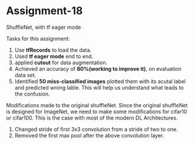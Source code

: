 # Assignment-18
ShuffleNet, with tf eager mode

Tasks for this assignment:
1. Use **tfRecords** to load the data.
2. Used **tf eager mode** end to end.
3. applied **cutout** for data augmentation.
4. Achieved an accuracy of **80%(working to improve it)**, on evaluation data set.
5. Identified **50 miss-classified images** plotted them with its acutal label and predicted wrong lable. This will help us understand what leads to the confusion.


Modifications made to the original shuffleNet. Since the original shuffleNet is designed for ImageNet, we need to make some modifications for cifar10 or cifar100. This is the case with most of the modern DL Architectures.
1. Changed stride of first 3x3 convolution from a stride of two to one.
2. Removed the first max pool after the above convolution layer.
